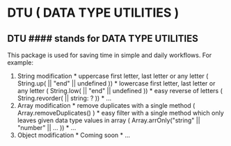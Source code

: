 
# DTU ( DATA TYPE UTILITIES )

## DTU #### stands for DATA TYPE UTILITIES

This package is used for saving time in simple and daily workflows. For example: 
  1. String modification
    * uppercase first letter, last letter or any letter ( String.up( <number> || "end" || undefined ))
    * lowercase first letter, last letter or any letter ( String.low( <number> || "end" || undefined ))
    * easy reverse of letters ( String.revorder( <string> || string: ? ))
    * ...
  2. Array modification
    * remove duplicates with a single method ( Array.removeDuplicates() )
    * easy filter with a single method which only leaves given data type values in array ( Array.arrOnly("string" || "number" || ... ))
    * ...
  3. Object modification
    * Coming soon
    * ...
